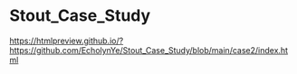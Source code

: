 # Stout_Case_Study

https://htmlpreview.github.io/?https://github.com/EcholynYe/Stout_Case_Study/blob/main/case2/index.html
